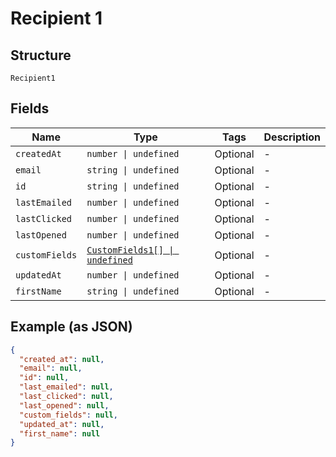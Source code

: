 
# Recipient 1

## Structure

`Recipient1`

## Fields

| Name | Type | Tags | Description |
|  --- | --- | --- | --- |
| `createdAt` | `number \| undefined` | Optional | - |
| `email` | `string \| undefined` | Optional | - |
| `id` | `string \| undefined` | Optional | - |
| `lastEmailed` | `number \| undefined` | Optional | - |
| `lastClicked` | `number \| undefined` | Optional | - |
| `lastOpened` | `number \| undefined` | Optional | - |
| `customFields` | [`CustomFields1[] \| undefined`](../../doc/models/custom-fields-1.md) | Optional | - |
| `updatedAt` | `number \| undefined` | Optional | - |
| `firstName` | `string \| undefined` | Optional | - |

## Example (as JSON)

```json
{
  "created_at": null,
  "email": null,
  "id": null,
  "last_emailed": null,
  "last_clicked": null,
  "last_opened": null,
  "custom_fields": null,
  "updated_at": null,
  "first_name": null
}
```

